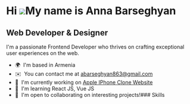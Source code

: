 Hi ![](https://user-images.githubusercontent.com/18350557/176309783-0785949b-9127-417c-8b55-ab5a4333674e.gif)My name is Anna Barseghyan
=======================================================================================================================================

Web Developer & Designer
------------------------

I'm a passionate Frontend Developer who thrives on crafting exceptional user experiences on the web.

*   🌍  I'm based in Armenia
*   ✉️  You can contact me at [abarseghyan863@gmail.com](mailto:abarseghyan863@gmail.com)
*   🚀  I'm currently working on [Apple IPhone Clone Website](http://github.com/bars30/Apple-Iphone-Clone)
*   🧠  I'm learning React JS, Vue JS
*   🤝  I'm open to collaborating on interesting projects!### Skills 
